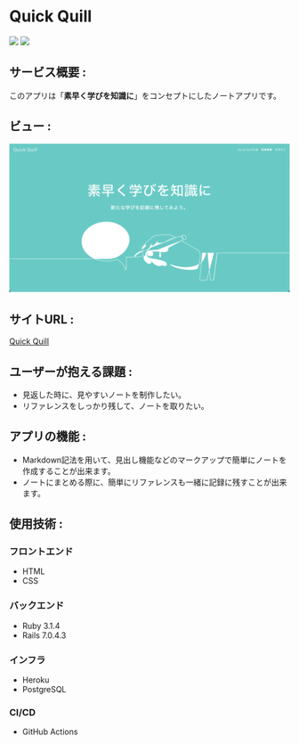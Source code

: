 # Quick Quill
![](https://img.shields.io/badge/Ruby-v3.1.4-red)
![](https://img.shields.io/badge/Rails-v7.0.4.3-red)
## サービス概要 :
このアプリは「**素早く学びを知識に**」をコンセプトにしたノートアプリです。

## ビュー :
<img src="app/assets/images/quick-quill-home-image.png">

## サイトURL :
[Quick Quill](https://quick-quill.herokuapp.com/)

## ユーザーが抱える課題 :
- 見返した時に、見やすいノートを制作したい。
- リファレンスをしっかり残して、ノートを取りたい。

## アプリの機能 :
- Markdown記法を用いて、見出し機能などのマークアップで簡単にノートを作成することが出来ます。
- ノートにまとめる際に、簡単にリファレンスも一緒に記録に残すことが出来ます。

## 使用技術 :
### フロントエンド
- HTML
- CSS
### バックエンド
- Ruby 3.1.4
- Rails 7.0.4.3
### インフラ
- Heroku
- PostgreSQL
### CI/CD
- GitHub Actions
